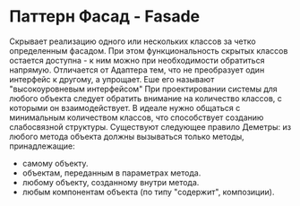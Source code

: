Паттерн Фасад - Fasade
======================
Скрывает реализацию одного или нескольких классов за четко определенным фасадом.
При этом функциональность скрытых классов остается доступна - к ним можно 
при необходимости обратиться напрямую. Отличается от Адаптера тем, что не преобразует один
интерфейс к другому, а упрощает.
Еше его называют "высокоуровневым интерфейсом"
При проектировании системы для любого объекта следует обратить внимание на количество классов,
с которыми он взаимодействует. В идеале нужно общаться с минимальным количеством классов,
что способствует созданию слабосвязной структуры.
Существуют следующее правило Деметры: из любого метода объекта должны вызываться только 
методы, принадлежащие:
* самому объекту.
* объектам, переданным в параметрах метода.
* любому объекту, созданному внутри метода.
* любым компонентам объекта (по типу "содержит", композиции).
  